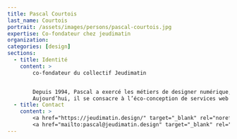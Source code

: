 ```yaml
---
title: Pascal Courtois
last_name: Courtois
portrait: /assets/images/persons/pascal-courtois.jpg
expertise: Co-fondateur chez jeudimatin
organization:
categories: [design]
sections:
  - title: Identité
    content: >
        co-fondateur du collectif Jeudimatin


        Depuis 1994, Pascal a exercé les métiers de designer numérique, de facilitateur de projet design, de conseiller en cultures digitales, de curateur et d’enseignant en écriture interactive.
        Aujourd’hui, il se consacre à l’éco-conception de services web et mobiles, à "la sobriété numérique" et à la recherche-action autour de la conception responsable.
  - title: Contact
    content: >
        <a href="https://jeudimatin.design/" target="_blank" rel="noreferrer">Site</a> –
        <a href="mailto:pascal@jeudimatin.design" target="_blank" rel="noreferrer">Mail</a>
---
```


